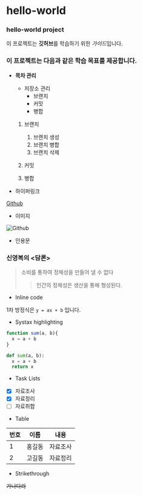 # hello-world
### hello-world project

이 프로젝트는 **깃허브**를 학습하기 위한 *가이드*입니다.

### 이 프로젝트는 다음과 같은 학습 목표를 제공합니다.
* **목차 관리**
  * 저장소 관리
    * 브랜치
    * 커밋
    * 병합

  1. 브랜치
     1. 브랜치 생성
     1. 브랜치 병합
     1. 브랜치 삭제

  1. 커밋
  1. 병합

* 하이퍼링크

[Github](https://github.com)

* 이미지

![Github](https://t1.daumcdn.net/cfile/tistory/2438573358070C1535)

* 인용문

### 신영복의 <담론>
> 소비를 통하여 정체성을 만들어 낼 수 없다
> > 인간의 정체성은 생산을 통해 형성된다.

* Inline code

1차 방정식은 `y = ax + b` 입니다.

* Systax highlighting

```javascript
function sum(a, b){
  x = a + b
}
```

```python
def sum(a, b):
  x = a + b
  return x
```

* Task Lists

- [x] 자료조사
- [x] 자료정리
- [ ] 자료취합

* Table

번호|이름|내용
-----|-----|-----
1|홍길동|자료조사
2|고길동|자료정리

* Strikethrough

~~가나다라~~

